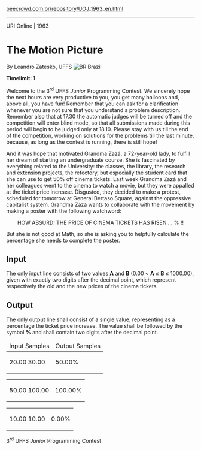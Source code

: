 <p><a href="https://www.beecrowd.com.br/repository/UOJ_1963_en.html">beecrowd.com.br/repository/UOJ_1963_en.html</a></p><hr>
<div>
  <span>URI Online | 1963</span>
  <h1>The Motion Picture</h1>
  <div>
    <p>By Leandro Zatesko, UFFS <img src="https://resources.beecrowd.com.br/gallery/images/flags/br.gif" alt="BR"> Brazil</p>
  </div>
  <strong>Timelimit: 1</strong>
</div>
<div>
<div>
  <p>Welcome to the 3<sup>rd</sup>
   UFFS <em>Junior</em> Programming Contest. We sincerely hope the next hours are very productive to you, you get many balloons and, above all, you have fun! Remember that you can ask for a clarification whenever you are not sure that you understand a problem description. Remember also that at 17.30 the automatic judges will be turned off and the competition will enter blind mode, so that all submissions made during this period will begin to be judged only at 18.10. Please stay with us till the end of the competition, working on solutions for the problems till the last minute, because, as long as the contest is running, there is still hope!</p>
  <p>And it was hope that motivated Grandma Zazá, a 72-year-old lady, to fulfill her dream of starting an undergraduate course. She is fascinated by everything related to the University: the classes, the library, the research and extension projects, the refectory, but especially the student card that she can use to get 50% off cinema tickets. Last week Grandma Zazá and her colleagues went to the cinema to watch a movie, but they were appalled at the ticket price increase. Disgusted, they decided to make a protest, scheduled for tomorrow at General Bertaso Square, against the oppressive capitalist system. Grandma Zazá wants to collaborate with the movement by making a poster with the following watchword:</p>
  <p style="text-align:center">HOW ABSURD! THE PRICE OF CINEMA TICKETS HAS RISEN … % !!</p>
  <p>But she is not good at Math, so she is asking you to helpfully calculate the percentage she needs to complete the poster.</p>
</div>
<h2>Input</h2>
<div>
  <p>The only input line consists of two values <strong>A</strong> and <strong>B</strong> (0.00 &lt; <strong>A</strong> ≤ <strong>B</strong> ≤ 1000.00), given with exactly two digits after the decimal point, which represent respectively the old and the new prices of the cinema tickets.</p>
</div>
<h2>Output</h2>
<div>
  <p>The only output line shall consist of a single value, representing as a percentage the ticket price increase. The value shall be followed by the symbol <strong>%</strong> and shall contain two digits after the decimal point.</p>
</div>
<div></div>
<table>
  <thead>
    <tr>
      <td>Input Samples</td>
      <td>Output Samples</td>
    </tr>
  </thead>
  <tbody>
    <tr>
      <td>
        <p>20.00 30.00</p>
      </td>
      <td>
        <p>50.00%</p>
      </td>
    </tr>
  </tbody>
</table>
<div></div>
<table>
  <thead>
  </thead>
  <tbody>
    <tr>
      <td>
        <p>50.00 100.00</p>
      </td>
      <td>
        <p>100.00%</p>
      </td>
    </tr>
  </tbody>
</table>
<div></div>
  <table>
    <thead>
    </thead>
    <tbody>
      <tr>
        <td>
          <p>10.00 10.00</p>
        </td>
        <td>
          <p>0.00%</p>
        </td>
      </tr>
    </tbody>
  </table>
  <p>
  3<sup>rd</sup> UFFS <em>Junior</em> Programming Contest</p>
</div>